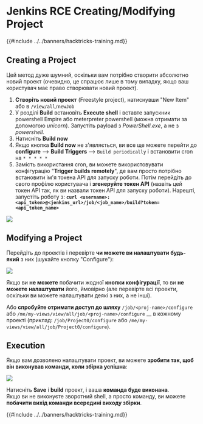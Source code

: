 # Jenkins RCE Creating/Modifying Project

{{#include ../../banners/hacktricks-training.md}}

## Creating a Project

Цей метод дуже шумний, оскільки вам потрібно створити абсолютно новий проект (очевидно, це спрацює лише в тому випадку, якщо ваш користувач має право створювати новий проект).

1. **Створіть новий проект** (Freestyle project), натиснувши "New Item" або в `/view/all/newJob`
2. У розділі **Build** встановіть **Execute shell** і вставте запускник powershell Empire або meterpreter powershell (можна отримати за допомогою _unicorn_). Запустіть payload з _PowerShell.exe_, а не з _powershell._
3. Натисніть **Build now**
1. Якщо кнопка **Build now** не з'являється, ви все ще можете перейти до **configure** --> **Build Triggers** --> `Build periodically` і встановити cron на `* * * * *`
2. Замість використання cron, ви можете використовувати конфігурацію "**Trigger builds remotely**", де вам просто потрібно встановити ім'я токена API для запуску роботи. Потім перейдіть до свого профілю користувача і **згенеруйте токен API** (назвіть цей токен API так, як ви назвали токен API для запуску роботи). Нарешті, запустіть роботу з: **`curl <username>:<api_token>@<jenkins_url>/job/<job_name>/build?token=<api_token_name>`**

![](<../../images/image (165).png>)

## Modifying a Project

Перейдіть до проектів і перевірте **чи можете ви налаштувати будь-який** з них (шукайте кнопку "Configure"):

![](<../../images/image (265).png>)

Якщо ви **не можете** побачити жодної **кнопки конфігурації**, то ви **не можете** **налаштувати** його, ймовірно (але перевірте всі проекти, оскільки ви можете налаштувати деякі з них, а не інші).

Або **спробуйте отримати доступ до шляху** `/job/<proj-name>/configure` або `/me/my-views/view/all/job/<proj-name>/configure` \_\_ в кожному проекті (приклад: `/job/Project0/configure` або `/me/my-views/view/all/job/Project0/configure`).

## Execution

Якщо вам дозволено налаштувати проект, ви можете **зробити так, щоб він виконував команди, коли збірка успішна**:

![](<../../images/image (98).png>)

Натисніть **Save** і **build** проект, і ваша **команда буде виконана**.\
Якщо ви не виконуєте зворотний shell, а просто команду, ви можете **побачити вихід команди всередині виходу збірки**.

{{#include ../../banners/hacktricks-training.md}}
